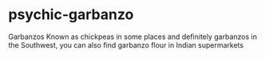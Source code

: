 # psychic-garbanzo
Garbanzos Known as chickpeas in some places and definitely garbanzos in the Southwest, you can also find garbanzo flour in Indian supermarkets
